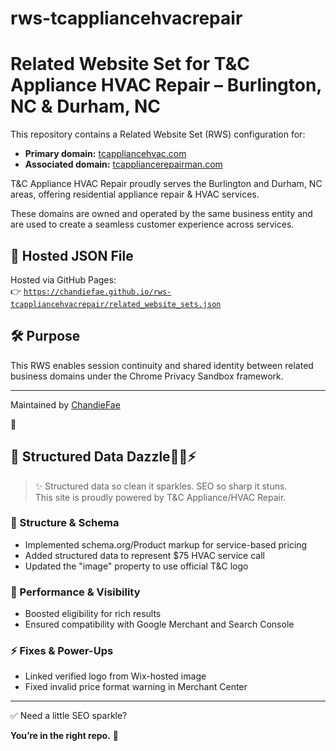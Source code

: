 # rws-tcappliancehvacrepair
# Related Website Set for T&C Appliance HVAC Repair – Burlington, NC  & Durham, NC

This repository contains a Related Website Set (RWS) configuration for:

- **Primary domain:** [tcappliancehvac.com](https://tcappliancehvac.com)
- **Associated domain:** [tcappliancerepairman.com](https://tcappliancerepairman.com)

T&C Appliance HVAC Repair proudly serves the Burlington and Durham, NC areas, offering residential appliance repair & HVAC services.

These domains are owned and operated by the same business entity and are used to create a seamless customer experience across services.

## 🔗 Hosted JSON File

Hosted via GitHub Pages:  
👉 [`https://chandiefae.github.io/rws-tcappliancehvacrepair/related_website_sets.json`](https://chandiefae.github.io/rws-tcappliancehvacrepair/related_website_sets.json)

## 🛠️ Purpose

This RWS enables session continuity and shared identity between related business domains under the Chrome Privacy Sandbox framework.

---

Maintained by [ChandieFae](https://github.com/ChandieFae)



🔗
## 🌟 Structured Data Dazzle💎🚀⚡

> ✨ Structured data so clean it sparkles. SEO so sharp it stuns.  
> This site is proudly powered by T&C Appliance/HVAC Repair.

### 💎 Structure & Schema
- Implemented schema.org/Product markup for service-based pricing  
- Added structured data to represent $75 HVAC service call  
- Updated the "image" property to use official T&C logo  

### 🚀 Performance & Visibility
- Boosted eligibility for rich results  
- Ensured compatibility with Google Merchant and Search Console  

### ⚡ Fixes & Power-Ups
- Linked verified logo from Wix-hosted image  
- Fixed invalid price format warning in Merchant Center  

---
  
✅ Need a little SEO sparkle?  


**You’re in the right repo.** 💎  

